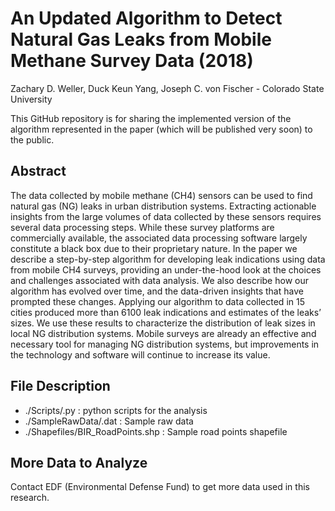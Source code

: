 # An Updated Algorithm to Detect Natural Gas Leaks from Mobile Methane Survey Data (2018)

Zachary D. Weller, Duck Keun Yang, Joseph C. von Fischer - Colorado State University

This GitHub repository is for sharing the implemented version of the algorithm represented in the paper (which will be published very soon) to the public.

## Abstract
The data collected by mobile methane (CH4) sensors can be used to find natural gas (NG) leaks in urban distribution systems. Extracting actionable insights from the large volumes of data collected by these sensors requires several data processing steps. While these survey platforms are commercially available, the associated data processing software largely constitute a black box due to their proprietary nature. In the paper we describe a step-by-step algorithm for developing leak indications using data from mobile CH4 surveys, providing an under-the-hood look at the choices and challenges associated with data analysis. We also describe how our algorithm has evolved over time, and the data-driven insights that have prompted these changes. Applying our algorithm to data collected in 15 cities produced more than 6100 leak indications and estimates of the leaks’ sizes. We use these results to characterize the distribution of leak sizes in local NG distribution systems. Mobile surveys are already an effective and necessary tool for managing NG distribution systems, but improvements in the technology and software will continue to increase its value.

## File Description
 - ./Scripts/.py : python scripts for the analysis
 - ./SampleRawData/.dat : Sample raw data
 - ./Shapefiles/BIR_RoadPoints.shp : Sample road points shapefile
 
 ## More Data to Analyze
 Contact EDF (Environmental Defense Fund) to get more data used in this research.
